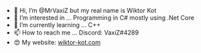 - 👋 Hi, I’m @MrVaxiZ but my real name is Wiktor Kot                            
- 👀 I’m interested in ... Programming in C# mostly using .Net Core
- 🌱 I’m currently learning ... C++
- 📫 How to reach me ... Discord: VaxiZ#4289 
- :heart_eyes: My website: [wiktor-kot.com](https://wiktor-kot.com/) 
 
